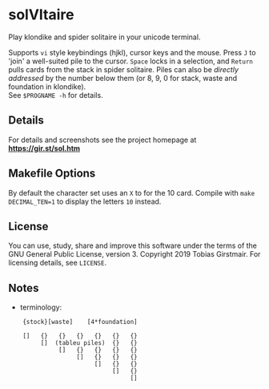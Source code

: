 # solVItaire

Play klondike and spider solitaire in your unicode terminal.

Supports `vi` style keybindings (hjkl), cursor keys and the mouse. Press `J` to
'join' a well-suited pile to the cursor. `Space` locks in a selection, and
`Return` pulls cards from the stack in spider solitaire. Piles can also be
*directly addressed* by the number below them (or 8, 9, 0 for stack, waste and
foundation in klondike).    
See `$PROGNAME -h` for details.

## Details

For details and screenshots see the project homepage at
**https://gir.st/sol.htm**

## Makefile Options

By default the character set uses an `X` to for the 10 card. Compile with `make
DECIMAL_TEN=1` to display the letters `10` instead.

## License

You can use, study, share and improve this software under the terms of the GNU
General Public License, version 3. Copyright 2019 Tobias Girstmair. For
licensing details, see `LICENSE`.

<!--
## TODO

### P1
 * none! \o/
### P2
 * TODO: suggest moves (`h` => hint)
 * TODO: cleanup: in `x2y()` functions there is a lot of replication and noise
         when calculating legal moves, top cards, etc. 
### P3
 * TODO: visbell changes: instead of screen, flash active {cursor,card} {red,twice}?
 * TODO: differential drawing mode (at least for highlighting cards)
 * TODO: `.` command (repeat last action)
 * TODO: FreeCell (/u/CFWhitman) - req' algorithm for moving multiple cards around
### P4
 * TODO: mouse mode improvements:
          - spider: detect how many cards to move to empty pile
            (must find exact position despite `extreme_overlap`)
 * TODO: scores, variants: draw 3, max. n overturns
 * TODO: vt220 mode (problems: charset, slow baudrate and no differential drawing mode)
 * TODO: ed(1) mode (solEDaire): playable on a line printer; ascii/ibm only?

### DONE
 * DONE: use `#ifdef`s to differentiate games (sol, spider, ed-sol, ed-spider)
 * DONE: keyboard alias: twice same key == waste/pile -> foundation
 * DONE: spider keyboard: `<from><to>` stacks; 1-9,0=tableu, return=draw
 * DONE: spider: easy/medium difficulty: only deal 1/2 suits instead of 4 -> deal()
 * DONE: patience: allow taking from 0(foundation)
 * DONE: highlight `from` pile, so users can see at what input stage they are
 * DONE: make piles 0-indexed in klondike as well
 * DONE: duplicate card ♠A found in tableu: added check at start to monitor this
         Cannot reproduce, removed check
 * DONE: bugs in spider's t2t()
         * once segfaulted on large column
         * sometimes doesn't work (ERR when it should be OK)
         Cannot reproduce
 * DONE: some input functions are in `x2y()` - - move them to `get_cmd()` (req.
         for mouse, hjkl modes)
 * DONE: sigint, sigcont handler! atexit() to avoid inconsistent term state
 * DONE: hjkl keyboard mode
 * DONE: more vim mode keys (first/last tableu)
 * DONE: online (key-)help `?`, `-h`, `-v` (NOTE: implemented -h, rest deemed
         not usedul)
 * DONE: extreme overlapping: if we are printing a sequence or multiple face down
	 cards, only print `.overlap` lines of the ends, and `1` line for the
         middle cards
 * DONE: in direct addressing 'up to' dialog: make return/space select the lowest/highest option
 * DONE: undo:
	 - insert append_undo() in x2y() functions
	 - to encode stack position we need to overload `f.u.n` as index.
	   (similar for foundation: overload `f.u.n` as foundation id)
	 - w2f(): have to encode both stock index and foundation id
	          don't want to add a struct field for this one case; 
	          for the time being (i.e. forever) I'm ORing waste index and
	          (foundation id<<16). ugly but works :/
	 - turning over cards: this needs to be encoded, because the card might 
	   be consecutive and there's no way to tell what its previous state was. 
	    * indicate that a card was turned (can be at most 1) by negating u.n
	      pros: no wasted space (it's just a boolean value), negation pattern 
	            already used for closed cards
	      cons: dirty C hack, less obvious than in other places, no need to
	            conserve memory this tightly
 * DONE: screen size > stack height => rendering issues!
         as good as it's going to get, since we can't just not draw cards at all
 * DONE: 'join to here' command (should take longest chain available)
 * DONE: expose deal() seed for restarting the game
 * DONE: make portable (clang on FreeBSD)
         makefile's `$<` refuses to work if prequisite name != target name
         Fix: 
             ln -s sol.c. spider.c
             sed -i 's/^spider: sol.c/spider: spider.c/' Makefile
 * DONE: escape sequences (for real cursor keys)
 * DONE: inverted moves (if A->B doesn't work, try B->A)
 * DONE:  - allow dragging the mouse
 * DONE: use `10` instead of `X` on card face (/u/Valley6660)
 * DONE: `:help` to show keyhelp (/u/Valley6660)
 * DONE: don't show cursor-highlight when inputting directly or with the mouse (/u/TooEarlyForMe)
 * DONE: remove sysmlink trickery and just call sol.c explicitly
-->

## Notes

 - terminology:
```
    {stock}[waste]    [4*foundation]

    []   {}   {}   {}   {}   {}   {}
         []  (tableu piles)  {}   {}
              []   {}   {}   {}   {}
                   []   {}   {}   {}
                        []   {}   {}
                             []   {}
                                  []
```

<!-- NOTE: these were written during the early stages of development and are no
longer 100% accurate. 
 - data structures:
    - enum for each card (e.g. `SPADES_ACE`, `HEARTS_10`)
    - each pile is an array holding (13 open cards + up to 6 closed)    
      [0] is the "northmost"/bottom-most card; unoccupied are NULL/NO_CARD
    - a single card is represented in the 'cards' enum; if it is closed, it is negated.    
    - the foundation are 4 arrays of size 13
    - the stock pile is an array holding n cards and an index to the one to display
      when removing, decrement stack size and move all cards above index 1 over
    - previous states array: where to move which cards to get back to the state before    
    - undo:    
      double-linked list (follow `.prev` to undo, `.next` to redo)    
      "N cards were moved from X to Y" (do Y->X to undo)    
      allows jumping forwards in time as well (by repeating X->Y)    
      warn: when appending state, must check if `.next` was non-NULL and free rest of chain if so.
 - multiple card sizes: schemes.h will store cards like below. if we want to draw a card 
   that has one or more other cards below it, we only draw the first `.overlap` lines, 
   otherwise if it is the last one, we draw the whole one.
   this will give a look like in `~/solitaire-tests`
```
    .grid=7, /*vertical alignment*/
    .overlap=2,
    .cards = [
       ["╭───╮",
        "│♠ X│",
        "│ ♠ │",
        "╰───╯",
          NULL],
    ]
    /*or:*/
    .grid=2,
    .overlap=1,
    .cards = [
      [ "🃖 ", NULL ],
    ]
```
"open": face up card
"closed": face down card
-->

